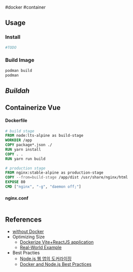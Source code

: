 #docker #container 

## Usage

### Install

```bash
#TODO
```

### Build Image

```bash
podman build
podman 
```

## *Buildah*

## Containerize Vue

#### Dockerfile

```dockerfile
# build stage  
FROM node:lts-alpine as build-stage  
WORKDIR /app  
COPY package*.json ./  
RUN yarn install  
COPY . .  
RUN yarn run build  
  
# production stage  
FROM nginx:stable-alpine as production-stage  
COPY --from=build-stage /app/dist /usr/share/nginx/html  
EXPOSE 80  
CMD ["nginx", "-g", "daemon off;"]
```

#### nginx.conf

```bash
```

## References
* [without Docker](https://netpple.github.io/docs/make-container-without-docker/)
* Optimizing Size
	* [Dockerize Vite+ReactJS application](https://dev.to/agustinoberg/dockerize-vitereactjs-application-6e1)
	* [Real-World Example](https://v2.vuejs.org/v2/cookbook/dockerize-vuejs-app#Real-World-Example "Real-World Example")
* Best Practies
	* [Node.js 웹 앱의 도커라이징](https://nodejs.org/ko/docs/guides/nodejs-docker-webapp)
	* [Docker and Node.js Best Practices](https://github.com/nodejs/docker-node/blob/main/docs/BestPractices.md#docker-and-nodejs-best-practices)
